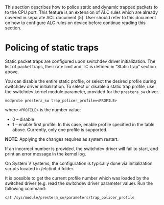 This section describes how to police static and dynamic trapped packets to to the CPU port. This feature is an extension of ALC rules which are already covered in separate ACL document [5]. User should refer to this document on how to configure ALC rules on device before continue reading this section.

# Policing of static traps

Static packet traps are configured upon switchdev driver initialization. The list of packet traps, their rate limit and TC is defined in “Static trap” section above.

You can disable the entire static profile, or select the desired profile during switchdev driver initialization. To select or disable a static trap profile, use the switchdev kernel module parameter, provided for  the `prestera_sw` driver.
```
modprobe prestera_sw trap_policer_profile=<PROFILE>
```
where `<PROFILE>` is the number value:
* 0 – disable
* 1 – enable first profile. In this case, enable profile specified in the table above. Currently, only one profile is supported.

**NOTE**: Applying the changes requires as system restart.

If an incorrect number is provided, the switchdev driver will fail to start, and print an error message in the kernel log.

On System V systems, the configuration is typically done via initialization scripts located in /etc/init.d folder.

It is possible to get the current profile number which was loaded by the switched driver (e.g. read the switchdev driver parameter value). Run the following command:
```
cat /sys/module/prestera_sw/parameters/trap_policer_profile
```
